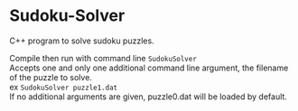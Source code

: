 # Sudoku-Solver
C++ program to solve sudoku puzzles.

Compile then run with command line `SudokuSolver`  
Accepts one and only one additional command line argument, the filename of the puzzle to solve.  
ex `SudokuSolver puzzle1.dat`    
If no additional arguments are given, puzzle0.dat will be loaded by default.
